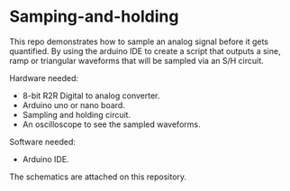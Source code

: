 # Samping-and-holding
This repo demonstrates how to sample an analog signal  before it gets quantified. By using the arduino IDE to create a script that outputs a sine, ramp or triangular waveforms that will be sampled via an S/H circuit.

Hardware needed:

* 8-bit R2R Digital to analog converter.
* Arduino uno or nano board.
* Sampling and holding circuit.
* An oscilloscope to see the sampled waveforms.

Software needed:

* Arduino IDE.

The schematics are attached on this repository.
